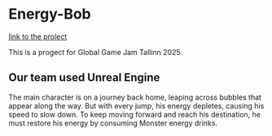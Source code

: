 # Energy-Bob 
[link to the prolect](https://globalgamejam.org/games/2025/energy-bob-5)

This is a progect for Global Game Jam Tallinn 2025. 

## Our team used Unreal Engine

The main character is on a journey back home, leaping across bubbles that appear along the way. But with every jump, his energy depletes, causing his speed to slow down. To keep moving forward and reach his destination, he must restore his energy by consuming Monster energy drinks.
